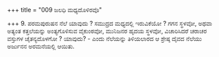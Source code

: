 +++
title = "009 ಜಲಧಿ ಮಧ್ಯದೊಳಿರವೊ"

+++
9. ಪರಮಪುರುಷನ ನೆಲೆ ಯಾವುದು ? ಸಮುದ್ರದ ಮಧ್ಯದಲ್ಲಿ ಇರುವಿಕೆಯೋ ? ಗಗನ ಸ್ಥಳವೋ, ಅಥವಾ ಅತ್ಯಂತ ಕತ್ತಲೆಯನ್ನು ಅಂತ್ಯಗೊಳಿಸುವ ವೈಕುಂಠವೋ, ಮುನಿಜನರ ಹೃದಯ ಸ್ಥಳವೋ, ವಿಚಾರಿಸಿದರೆ ಚರಾಚರ ವಸ್ತುಗಳ ಚೈತನ್ಯದೊಳಗೋ ? ಯಾವುದು? - ಎಂದು ನೆಲೆಯನ್ನು ತಿಳಿಯಲಾರದ ಆ ಶ್ರೇಷ್ಠ ದೈವದ ನೆಲೆಯು ಅರ್ಜುನನ ಅರಮನೆಯಲ್ಲಿ ಆಯಿತು.